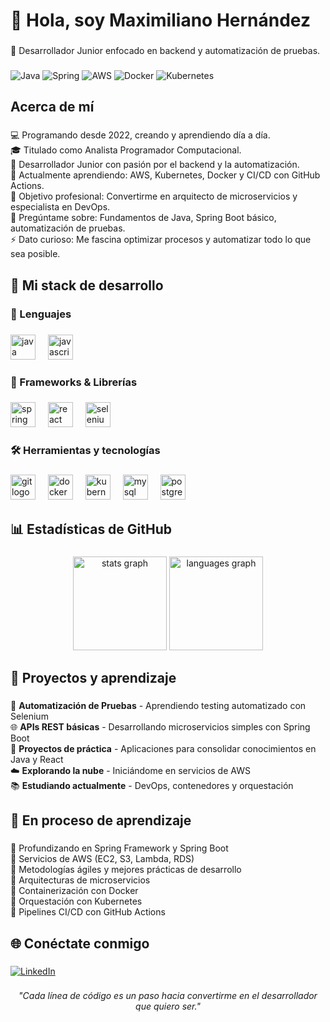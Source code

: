 <h1 align="left">👋 Hola, soy Maximiliano Hernández</h1>

###

<p align="left">🎯 Desarrollador Junior enfocado en backend y automatización de pruebas.</p>

###

<div align="left">
  <img src="https://img.shields.io/badge/Java-Junior-blue?style=for-the-badge&logo=java" alt="Java"/>
  <img src="https://img.shields.io/badge/Spring-Junior-green?style=for-the-badge&logo=spring" alt="Spring"/>
  <img src="https://img.shields.io/badge/AWS-Learning-orange?style=for-the-badge&logo=amazonaws" alt="AWS"/>
  <img src="https://img.shields.io/badge/Docker-Learning-blue?style=for-the-badge&logo=docker" alt="Docker"/>
  <img src="https://img.shields.io/badge/Kubernetes-Learning-purple?style=for-the-badge&logo=kubernetes" alt="Kubernetes"/>
</div>

###

<h2 align="left">Acerca de mí</h2>

###

<p align="left">💻 Programando desde 2022, creando y aprendiendo día a día.<br>🎓 Titulado como Analista Programador Computacional.<br>🔭 Desarrollador Junior con pasión por el backend y la automatización.<br>🚀 Actualmente aprendiendo: AWS, Kubernetes, Docker y CI/CD con GitHub Actions.<br>🎯 Objetivo profesional: Convertirme en arquitecto de microservicios y especialista en DevOps.<br>💬 Pregúntame sobre: Fundamentos de Java, Spring Boot básico, automatización de pruebas.<br>⚡ Dato curioso: Me fascina optimizar procesos y automatizar todo lo que sea posible.</p>

###

<h2 align="left">🧠 Mi stack de desarrollo</h2>

###

<h3 align="left">📝 Lenguajes</h3>

###

<div align="left">
  <img src="https://cdn.jsdelivr.net/gh/devicons/devicon/icons/java/java-original.svg" height="40" alt="java logo"  />
  <img width="12" />
  <img src="https://cdn.jsdelivr.net/gh/devicons/devicon/icons/javascript/javascript-original.svg" height="40" alt="javascript logo"  />
</div>

###

<h3 align="left">🧱 Frameworks & Librerías</h3>

###

<div align="left">
  <img src="https://cdn.jsdelivr.net/gh/devicons/devicon/icons/spring/spring-original.svg" height="40" alt="spring logo"  />
  <img width="12" />
  <img src="https://cdn.jsdelivr.net/gh/devicons/devicon/icons/react/react-original.svg" height="40" alt="react logo"  />
  <img width="12" />
  <img src="https://cdn.jsdelivr.net/gh/devicons/devicon/icons/selenium/selenium-original.svg" height="40" alt="selenium logo"  />
</div>

###

<h3 align="left">🛠️ Herramientas y tecnologías</h3>

###

<div align="left">
  <img src="https://cdn.jsdelivr.net/gh/devicons/devicon/icons/git/git-original.svg" height="40" alt="git logo"  />
  <img width="12" />
  <img src="https://cdn.jsdelivr.net/gh/devicons/devicon/icons/docker/docker-original.svg" height="40" alt="docker logo"  />
  <img width="12" />
  <img src="https://cdn.jsdelivr.net/gh/devicons/devicon/icons/kubernetes/kubernetes-plain.svg" height="40" alt="kubernetes logo"  />
  <img width="12" />
  <img src="https://cdn.jsdelivr.net/gh/devicons/devicon/icons/mysql/mysql-original.svg" height="40" alt="mysql logo"  />
  <img width="12" />
  <img src="https://cdn.jsdelivr.net/gh/devicons/devicon/icons/postgresql/postgresql-original.svg" height="40" alt="postgresql logo"  />
</div>

###

<h2 align="left">📊 Estadísticas de GitHub</h2>

###

<div align="center">
  <img src="https://github-readme-stats.vercel.app/api?username=maxhernandezg&hide_title=false&hide_rank=false&show_icons=true&include_all_commits=true&count_private=true&disable_animations=false&theme=dracula&locale=es&hide_border=false" height="150" alt="stats graph"  />
  <img src="https://github-readme-stats.vercel.app/api/top-langs?username=maxhernandezg&locale=es&hide_title=false&layout=compact&card_width=320&langs_count=5&theme=dracula&hide_border=false" height="150" alt="languages graph"  />
</div>

###

<h2 align="left">🚀 Proyectos y aprendizaje</h2>

###

<p align="left">🔧 <strong>Automatización de Pruebas</strong> - Aprendiendo testing automatizado con Selenium<br>🌐 <strong>APIs REST básicas</strong> - Desarrollando microservicios simples con Spring Boot<br>📱 <strong>Proyectos de práctica</strong> - Aplicaciones para consolidar conocimientos en Java y React<br>☁️ <strong>Explorando la nube</strong> - Iniciándome en servicios de AWS<br>📚 <strong>Estudiando actualmente</strong> - DevOps, contenedores y orquestación</p>

###

<h2 align="left">🌱 En proceso de aprendizaje</h2>

###

<p align="left">🔹 Profundizando en Spring Framework y Spring Boot<br>🔹 Servicios de AWS (EC2, S3, Lambda, RDS)<br>🔹 Metodologías ágiles y mejores prácticas de desarrollo<br>🔹 Arquitecturas de microservicios<br>🔹 Containerización con Docker<br>🔹 Orquestación con Kubernetes<br>🔹 Pipelines CI/CD con GitHub Actions</p>

###

<h2 align="left">🌐 Conéctate conmigo</h2>

###

<div align="left">
  <a href="https://www.linkedin.com/in/maxhernandezg/" target="_blank">
    <img src="https://img.shields.io/badge/LinkedIn-0077B5?style=for-the-badge&logo=linkedin&logoColor=white" alt="LinkedIn"/>
  </a>
</div>

###

<div align="center">
  <p><em>"Cada línea de código es un paso hacia convertirme en el desarrollador que quiero ser."</em></p>
</div>

###
